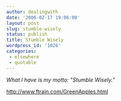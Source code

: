 ```yaml
---
author: dealingwith
date: '2006-02-17 19:06:00'
layout: post
slug: stumble-wisely
status: publish
title: Stumble Wisely
wordpress_id: '1026'
categories:
 - elsewhere
 - quotable
---
```


_What I have is my motto: "Stumble Wisely."_

http://www.ftrain.com/GreenApples.html

